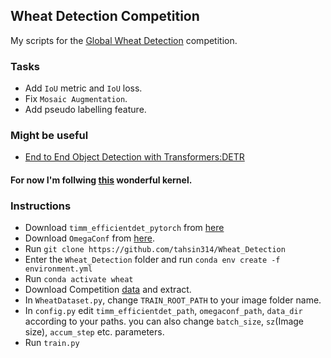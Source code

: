 ## Wheat Detection Competition

My scripts for the [Global Wheat Detection](https://www.kaggle.com/c/global-wheat-detection/) competition.

### Tasks
- Add `IoU` metric and `IoU` loss.
- Fix `Mosaic Augmentation`.
- Add pseudo labelling feature.

### Might be useful
- [End to End Object Detection with Transformers:DETR](https://www.kaggle.com/tanulsingh077/end-to-end-object-detection-with-transformers-detr)
#### For now I'm follwing [this](https://www.kaggle.com/shonenkov/training-efficientdet) wonderful kernel.

### Instructions
- Download `timm_efficientdet_pytorch` from [here](https://www.kaggle.com/shonenkov/timm-efficientdet-pytorch)
- Download `OmegaConf` from [here](https://www.kaggle.com/shonenkov/omegaconf).
- Run `git clone https://github.com/tahsin314/Wheat_Detection`
- Enter the `Wheat_Detection` folder and run `conda env create -f environment.yml`
- Run `conda activate wheat`
- Download Competition [data](https://www.kaggle.com/c/global-wheat-detection/data) and extract.
- In `WheatDataset.py`, change `TRAIN_ROOT_PATH` to your image folder name.
- In `config.py` edit `timm_efficientdet_path`, `omegaconf_path`, `data_dir` according to your paths. you can also change `batch_size`, `sz`(Image size), `accum_step` etc. parameters. 
- Run `train.py` 
